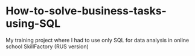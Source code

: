 # How-to-solve-business-tasks-using-SQL
My training project where I had to use only SQL for data analysis in online school SkillFactory (RUS version)
